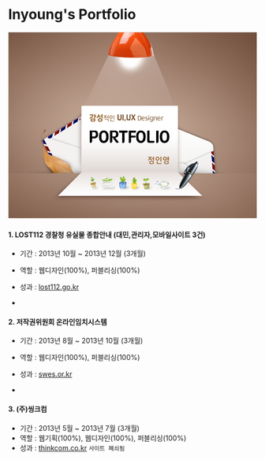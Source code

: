 # Inyoung's Portfolio

![감성적인 UI, UX Designer Portfolio 정인영](images/portfolio.jpg)

#### 1. LOST112 경찰청 유실물 종합안내 (대민,관리자,모바일사이트 3건)
- 기간 : 2013년 10월 ~ 2013년 12월 (3개월)
- 역할 : 웹디자인(100%), 퍼블리싱(100%)
- 성과 : [lost112.go.kr](https://www.lost112.go.kr)

-

#### 2. 저작권위원회 온라인임치시스템
- 기간 : 2013년 8월 ~ 2013년 10월 (3개월)
- 역할 : 웹디자인(100%), 퍼블리싱(100%)
- 성과 : [swes.or.kr](http://www.swes.or.kr)

-

#### 3. (주)씽크컴
- 기간 : 2013년 5월 ~ 2013년 7월 (3개월)
- 역할 : 웹기획(100%), 웹디자인(100%), 퍼블리싱(100%)
- 성과 : [thinkcom.co.kr](http://www.thinkcom.co.kr) `사이트 폐쇠됨`
